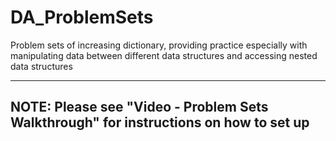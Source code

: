 # DA_ProblemSets

Problem sets of increasing dictionary, providing practice especially with manipulating data between different data structures and accessing nested data structures

---

## NOTE: Please see "Video - Problem Sets Walkthrough" for instructions on how to set up
